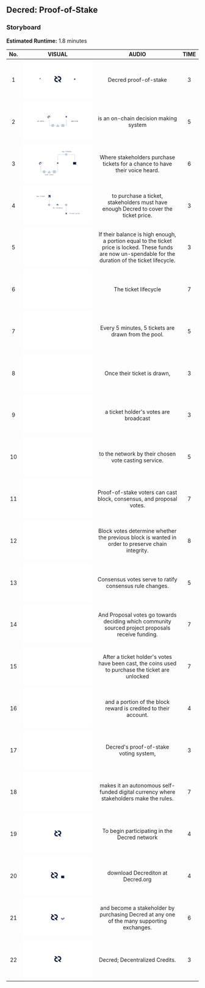

## Decred: Proof-of-Stake

### Storyboard
**Estimated Runtime:** 1.8 minutes

No. | VISUAL | AUDIO | TIME
:-: | :----: | :---: | :--:
1 | ![Shot 1](../decredStakeVoting/img/shot_1.svg) | Decred proof-of-stake | 3 
2 | ![Shot 2](../decredStakeVoting/img/shot_2.svg) | is an on-chain decision making system | 5 
3 | ![Shot 3](../decredStakeVoting/img/shot_3.svg) | Where stakeholders purchase tickets for a chance to have their voice heard. | 6 
4 | ![Shot 4](../decredStakeVoting/img/shot_4.svg) | to purchase a ticket, stakeholders must have enough Decred to cover the ticket price. | 3 
5 | ![Shot 5](../decredStakeVoting/img/shot_5.svg) | If their balance is high enough, a portion equal to the ticket price is locked. These funds are now un-spendable for the duration of the ticket lifecycle. | 3 
6 | ![Shot 6](../decredStakeVoting/img/shot_6.svg) | The ticket lifecycle | 7
7 | ![Shot 7](../decredStakeVoting/img/shot_7.svg) | Every 5 minutes, 5 tickets are drawn from the pool. | 5 
8 | ![Shot 8](../decredStakeVoting/img/shot_8.svg) | Once their ticket is drawn, | 3 
9 |  ![Shot 9](../decredStakeVoting/img/shot_9.svg) | a ticket holder's votes are broadcast | 3
10 | ![Shot 10](../decredStakeVoting/img/shot_10.svg) | to the network by their chosen vote casting service. | 5
11 | ![Shot 11](../decredStakeVoting/img/shot_11.svg) | Proof-of-stake voters can cast block, consensus, and proposal votes. | 7 
12 | ![Shot 12](../decredStakeVoting/img/shot_12.svg) | Block votes determine whether the previous block is wanted in order to preserve chain integrity. | 8 
13 | ![Shot 13](../decredStakeVoting/img/shot_13.svg) | Consensus votes serve to ratify consensus rule changes. | 5 
14 | ![Shot 14](../decredStakeVoting/img/shot_14.svg) | And Proposal votes go towards deciding which community sourced project proposals receive funding. | 7
15 |  ![Shot 15](../decredStakeVoting/img/shot_15.svg) | After a ticket holder's votes have been cast, the coins used to purchase the ticket are unlocked | 7 
16 | ![Shot 16](../decredStakeVoting/img/shot_16.svg) | and a portion of the block reward is credited to their account. | 4
17 | ![Shot 17](../decredStakeVoting/img/shot_17.svg) | Decred's proof-of-stake voting system, | 3 
18 | ![Shot 18](../decredStakeVoting/img/shot_18.svg) | makes it an autonomous self-funded digital currency where stakeholders make the rules. | 7 
19 | ![Shot 19](../decredStakeVoting/img/shot_19.svg) | To begin participating in the Decred network | 4 
20 |  ![Shot 20](../decredStakeVoting/img/shot_20.svg) | download Decrediton at Decred.org  | 4 
21 |  ![Shot 21](../decredStakeVoting/img/shot_21.svg) | and become a stakeholder by purchasing Decred at any one of the many supporting exchanges. | 6
22 | ![Shot 22](../decredStakeVoting/img/shot_22.svg) | Decred; Decentralized Credits. | 3
